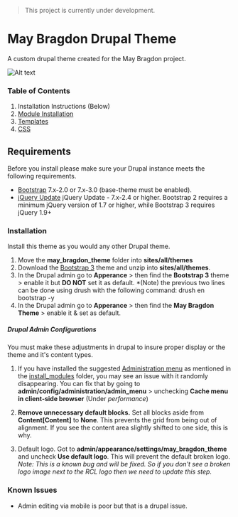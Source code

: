 > This project is currently under development. 


# May Bragdon Drupal Theme
A custom drupal theme created for the May Bragdon project.

![Alt text](https://raw.githubusercontent.com/rochester-rcl/may_bragdon_theme/master/images/mayb-cover-image.png "Optional title")


### Table of Contents
1. Installation Instructions (Below)
2. [Module Installation](https://github.com/rochester-rcl/may_bragdon_theme/tree/master/install_modules)
3. [Templates](https://github.com/rochester-rcl/may_bragdon_theme/tree/master/templates)
4. [CSS](https://github.com/rochester-rcl/may_bragdon_theme/tree/master/css)


## Requirements
Before you install please make sure your Drupal instance meets the following requirements.

- [Bootstrap](https://drupal.org/project/bootstrap) 7.x-2.0 or 7.x-3.0 (base-theme must be enabled).
- [jQuery Update](https://drupal.org/project/jquery_update) jQuery Update - 7.x-2.4 or higher. Bootstrap 2 requires a minimum jQuery version of 1.7 or higher, while Bootstrap 3 requires jQuery 1.9+

### Installation
Install this theme as you would any other Drupal theme.


1. Move the **may_bragdon_theme** folder into **sites/all/themes**
2. Download the [Bootstrap 3](https://drupal.org/project/bootstrap) theme and unzip into **sites/all/themes**.
3. In the Drupal admin go to **Apperance** > then find the **Bootstrap 3** theme > enable it but **DO NOT** set it as default.
  *(Note) the previous two lines can be done using drush with the following command: drush en bootstrap -y
4. In the Drupal admin go to **Apperance** > then find the **May Bragdon Theme** > enable it & set as default.


##### Drupal Admin Configurations
You must make these adjustments in drupal to insure proper display or the theme and it's content types.

1. If you have installed the suggested [Administration menu](https://www.drupal.org/project/admin_menu) as mentioned in the [install_modules](https://github.com/rochester-rcl/may_bragdon_theme/tree/master/install_modules) folder, you may see an issue with it randomly disappearing. You can fix that by going to **admin/config/administration/admin_menu** > unchecking **Cache menu in client-side browser** (Under *performance*)

2. **Remove unnecessary default blocks.** Set all blocks aside from **Content[Content]** to **None**. This prevents the grid from being out of alignment. If you see the content area slightly shifted to one side, this is why.

3. Default logo. Got to **admin/appearance/settings/may_bragdon_theme** and uncheck **Use default logo**. This will prevent the default broken logo. *Note: This is a known bug and will be fixed. So if you don't see a broken logo image next to the RCL logo then we need to update this step.*

### Known Issues
- Admin editing via mobile is poor but that is a drupal issue.
